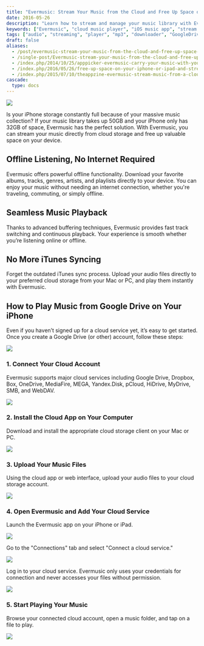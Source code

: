 ```yaml
---
title: "Evermusic: Stream Your Music from the Cloud and Free Up Space on Your iPhone or iPad"
date: 2016-05-26
description: "Learn how to stream and manage your music library with Evermusic using cloud storage services like Google Drive, Dropbox, and more. Free up space on your iPhone or iPad without sacrificing your music."
keywords: ["Evermusic", "cloud music player", "iOS music app", "stream music from cloud", "offline music iPhone", "Google Drive music player", "Dropbox music streaming", "MP3 player iPhone", "free up space iPhone", "music from SMB"]
tags: ["audio", "streaming", "player", "mp3", "downloader", "GoogleDrive", "Dropbox", "cloud music", "offline playback"]
draft: false
aliases:
  - /post/evermusic-stream-your-music-from-the-cloud-and-free-up-space-on-your-iphone-or-ipad/
  - /single-post/Evermusic-stream-your-music-from-the-cloud-and-free-up-space-on-your-iPhone-or-iPad/
  - /index.php/2014/10/25/apppicker-evermusic-carry-your-music-with-you/
  - /index.php/2016/05/26/free-up-space-on-your-iphone-or-ipad-and-stream-your-music-from-the-cloud/
  - /index.php/2015/07/10/theappzine-evermusic-stream-music-from-a-cloud/
cascade:
  type: docs
---
```


![](21260c_00c5356db3a24db6a6a37e353b774d56~mv2.jpg)

Is your iPhone storage constantly full because of your massive music collection? If your music library takes up 50GB and your iPhone only has 32GB of space, Evermusic has the perfect solution. With Evermusic, you can stream your music directly from cloud storage and free up valuable space on your device.

## Offline Listening, No Internet Required

Evermusic offers powerful offline functionality. Download your favorite albums, tracks, genres, artists, and playlists directly to your device. You can enjoy your music without needing an internet connection, whether you're traveling, commuting, or simply offline.

## Seamless Music Playback

Thanks to advanced buffering techniques, Evermusic provides fast track switching and continuous playback. Your experience is smooth whether you’re listening online or offline.

## No More iTunes Syncing

Forget the outdated iTunes sync process. Upload your audio files directly to your preferred cloud storage from your Mac or PC, and play them instantly with Evermusic.

## How to Play Music from Google Drive on Your iPhone

Even if you haven’t signed up for a cloud service yet, it’s easy to get started. Once you create a Google Drive (or other) account, follow these steps:

![](21260c_09c03b8445784d23b632534939b328dd~mv2.png)

### 1. Connect Your Cloud Account

Evermusic supports major cloud services including Google Drive, Dropbox, Box, OneDrive, MediaFire, MEGA, Yandex.Disk, pCloud, HiDrive, MyDrive, SMB, and WebDAV.

![](21260c_3433be90b41f4fe7988383929751b5ec~mv2.png)

### 2. Install the Cloud App on Your Computer

Download and install the appropriate cloud storage client on your Mac or PC.

![](21260c_0e710dbbbb1f47328015575bb25deee0~mv2.png)

### 3. Upload Your Music Files

Using the cloud app or web interface, upload your audio files to your cloud storage account.

![](21260c_0d0f8accee4642debdaa5e88e104b875~mv2.png)

### 4. Open Evermusic and Add Your Cloud Service

Launch the Evermusic app on your iPhone or iPad.

![](21260c_db1789de9eb2413ca71b809c5e76e00e~mv2.jpg)

Go to the "Connections" tab and select "Connect a cloud service."

![](21260c_c5999a87b4cf4d04bf2714e6ee48c954~mv2.jpg)

Log in to your cloud service. Evermusic only uses your credentials for connection and never accesses your files without permission.

![](21260c_8586211e0aa2491b92aca15671140f5c~mv2.jpg)

### 5. Start Playing Your Music

Browse your connected cloud account, open a music folder, and tap on a file to play.

![](21260c_e76a89fe369140618cc552e5c86cfa8a~mv2.jpg)
